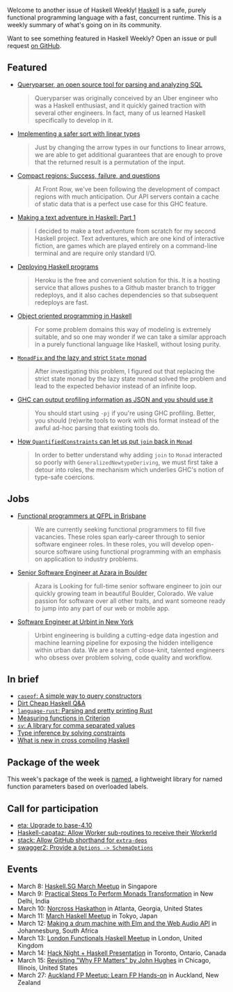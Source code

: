 <!-- 2018-03-08 -->

Welcome to another issue of Haskell Weekly!
[Haskell](https://haskell-lang.org) is a safe, purely functional programming language with a fast, concurrent runtime.
This is a weekly summary of what's going on in its community.

Want to see something featured in Haskell Weekly?
Open an issue or pull request [on GitHub](https://github.com/haskellweekly/haskellweekly.github.io).

## Featured

-   [Queryparser, an open source tool for parsing and analyzing SQL](https://eng.uber.com/queryparser/)

    > Queryparser was originally conceived by an Uber engineer who was a Haskell enthusiast, and it quickly gained traction with several other engineers. In fact, many of us learned Haskell specifically to develop in it.

-   [Implementing a safer sort with linear types](https://www.tweag.io/posts/2018-03-08-linear-sort.html)

    > Just by changing the arrow types in our functions to linear arrows, we are able to get additional guarantees that are enough to prove that the returned result is a permutation of the input.

-   [Compact regions: Success, failure, and questions](http://tech.frontrowed.com/2018/03/06/compact-regions-success-failure-questions/)

    > At Front Row, we've been following the development of compact regions with much anticipation. Our API servers contain a cache of static data that is a perfect use case for this GHC feature.

-   [Making a text adventure in Haskell: Part 1](https://whatthefunctional.wordpress.com/2018/03/07/making-a-text-adventure-in-haskell-part-1/)

    > I decided to make a text adventure from scratch for my second Haskell project. Text adventures, which are one kind of interactive fiction, are games which are played entirely on a command-line terminal and are require only standard I/O.

-   [Deploying Haskell programs](https://www.fosskers.ca/blog/deploying-haskell-en.html)

    > Heroku is the free and convenient solution for this. It is a hosting service that allows pushes to a Github master branch to trigger redeploys, and it also caches dependencies so that subsequent redeploys are fast.

-   [Object oriented programming in Haskell](https://www.well-typed.com/blog/2018/03/oop-in-haskell/)

    > For some problem domains this way of modeling is extremely suitable, and so one may wonder if we can take a similar approach in a purely functional language like Haskell, without losing purity.

-   [`MonadFix` and the lazy and strict `State` monad](https://purelyfunctional.org/posts/2018-03-04-monadfix-lazy-strict-state.html)

    > After investigating this problem, I figured out that replacing the strict state monad by the lazy state monad solved the problem and lead to the expected behavior instead of an infinite loop.

-   [GHC can output profiling information as JSON and you should use it](http://fuuzetsu.co.uk/blog/posts/2018-03-02-GHC-can-output-profiles-in-JSON-format.html)

    > You should start using `-pj` if you're using GHC profiling. Better, you should (re)write tools to work with this format instead of the awful ad-hoc parsing that existing tools do.

-   [How `QuantifiedConstraints` can let us put `join` back in `Monad`](https://ryanglscott.github.io/2018/03/04/how-quantifiedconstraints-can-let-us-put-join-back-in-monad/)

    > In order to better understand why adding `join` to `Monad` interacted so poorly with `GeneralizedNewtypeDeriving`, we must first take a detour into roles, the mechanism which underlies GHC's notion of type-safe coercions.

## Jobs

-   [Functional programmers at QFPL in Brisbane](https://jobs.csiro.au/job/Brisbane%2C-QLD-EOI-Functional-Programming-Software-Engineers/463348700/)

    > We are currently seeking functional programmers to fill five vacancies. These roles span early-career through to senior software engineer roles. In these roles, you will develop open-source software using functional programming with an emphasis on application to industry problems.

-   [Senior Software Engineer at Azara in Boulder](https://www.azara.io/jobs/)

    > Azara is Looking for full-time senior software engineer to join our quickly growing team in beautiful Boulder, Colorado. We value passion for software over all other traits, and want someone ready to jump into any part of our web or mobile app.

-   [Software Engineer at Urbint in New York](https://urbint.workable.com/j/34A767A49F)

    > Urbint engineering is building a cutting-edge data ingestion and machine learning pipeline for exposing the hidden intelligence within urban data. We are a team of close-knit, talented engineers who obsess over problem solving, code quality and workflow.

## In brief

-   [`caseof`: A simple way to query constructors](https://np.reddit.com/r/haskell/comments/82oia8/caseof_a_simple_way_to_query_constructors/)
-   [Dirt Cheap Haskell Q&A](https://dirtcheaphaskell.io/#library)
-   [`language-rust`: Parsing and pretty printing Rust](https://np.reddit.com/r/haskell/comments/81vrbk/ann_languagerust/)
-   [Measuring functions in Criterion](https://patrickdoc.github.io/criterion.html)
-   [`sv`: A library for comma separated values](https://np.reddit.com/r/haskell/comments/82lxn6/ann_sv_csv_library/)
-   [Type inference by solving constraints](http://www.calebh.io/Type-Inference-by-Solving-Constraints/)
-   [What is new in cross compiling Haskell](https://medium.com/@zw3rk/what-is-new-in-cross-compiling-haskell-42ba93555c69)

## Package of the week

This week's package of the week is [named](https://hackage.haskell.org/package/named-0.1.0.0),
a lightweight library for named function parameters based on overloaded labels.

## Call for participation

-   [eta: Upgrade to base-4.10](https://github.com/typelead/eta/issues/688)
-   [Haskell-capataz: Allow Worker sub-routines to receive their WorkerId](https://github.com/roman/Haskell-capataz/issues/17)
-   [stack: Allow GitHub shorthand for `extra-deps`](https://github.com/commercialhaskell/stack/issues/3873)
-   [swagger2: Provide a `Options -> SchemaOptions`](https://github.com/GetShopTV/swagger2/issues/139)

## Events

-   March 8: [Haskell.SG March Meetup](https://www.meetup.com/HASKELL-SG/events/246341985/) in Singapore
-   March 9: [Practical Steps To Perform Monads Transformation](https://www.meetup.com/Reactive-Application-Programmers-in-Delhi-NCR/events/248292715/) in New Delhi, India
-   March 10: [Norcross Haskathon](https://www.meetup.com/Atlanta-Functional-Programming-Meetup/events/248518116/) in Atlanta, Georgia, United States
-   March 11: [March Haskell Meetup](https://www.meetup.com/Tokyo-Haskell-Meetup/events/247799091/) in Tokyo, Japan
-   March 12: [Making a drum machine with Elm and the Web Audio API](https://www.meetup.com/lambda-luminaries/events/247865795/) in Johannesburg, South Africa
-   March 13: [London Functionals Haskell Meetup](https://haskellmeetuplondonfunctionals.splashthat.com) in London, United Kingdom
-   March 14: [Hack Night + Haskell Presentation](https://www.meetup.com/FunctionalTO-meetup/events/247738875/) in Toronto, Ontario, Canada
-   March 15: [Revisiting "Why FP Matters" by John Hughes](https://www.meetup.com/Chicago-Functional-Programming-Meetup/events/248023277/) in Chicago, Illinois, United States
-   March 27: [Auckland FP Meetup: Learn FP Hands-on](https://www.meetup.com/Functional-Programming-Auckland/events/248322238/) in Auckland, New Zealand
